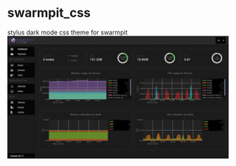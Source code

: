 # swarmpit_css
stylus dark mode css theme for swarmpit
![Screenshot](https://github.com/AssortedMapTacks/swarmpit_css/blob/555d3d3cadbebfdb9d738f87b5b67caa12637c7e/swarmpit.jpg)